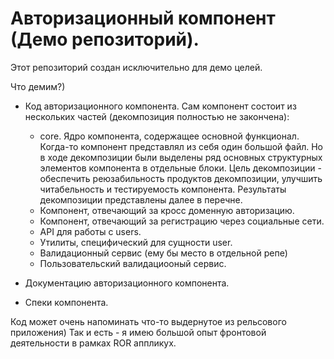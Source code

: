 # Авторизационный компонент (Демо репозиторий).

Этот репозиторий создан исключительно для демо целей.

Что демим?) 

- Код авторизационного компонента.
  Сам компонент состоит из нескольких частей (декомпозиция полностью не закончена):
  - core. Ядро компонента, содержащее основной функционал.
    Когда-то компонент представлял из себя один большой файл.
    Но в ходе декомпозиции были выделены ряд основных структурных элементов компонента в отдельные блоки. 
    Цель декомпозиции - обеспечить реюзабильность продуктов декомпозиции, улучшить читабельность и тестируемость компонента.
    Результаты декомпозиции представлены далее в перечне.
  - Компонент, отвечающий за кросс доменную авторизацию.
  - Компонент, отвечающий за регистрацию через социальные сети.
  - API для работы с users.
  - Утилиты, специфический для сущности user.
  - Валидационный сервис (ему бы место в отдельной репе)
  - Пользовательский валидациооный сервис.

- Документацию авторизационного компонента.
- Спеки компонента.

Код может очень напоминать что-то выдернутое из рельсового приложения)
Так и есть - я имею большой опыт фронтовой деятельности в рамках ROR аппликух.
